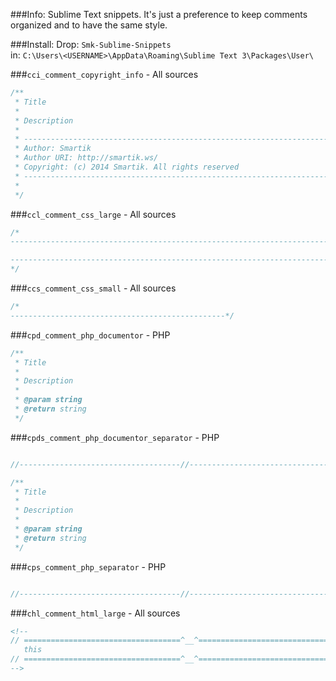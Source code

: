###Info:
Sublime Text snippets. It's just a preference to keep comments organized and to have the same style.

###Install:
Drop: `Smk-Sublime-Snippets` <br>
in: `C:\Users\<USERNAME>\AppData\Roaming\Sublime Text 3\Packages\User\`

###`cci_comment_copyright_info` - All sources
```php
/**
 * Title
 *
 * Description
 *
 * -------------------------------------------------------------------------------------
 * Author: Smartik
 * Author URI: http://smartik.ws/
 * Copyright: (c) 2014 Smartik. All rights reserved
 * -------------------------------------------------------------------------------------
 *
 */
```

###`ccl_comment_css_large` - All sources
```css
/*
-------------------------------------------------------------------------------

-------------------------------------------------------------------------------
*/
```

###`ccs_comment_css_small` - All sources
```css
/* 
------------------------------------------------*/
```

###`cpd_comment_php_documentor` - PHP
```php
/**
 * Title
 *
 * Description
 *
 * @param string 
 * @return string 
 */
```

###`cpds_comment_php_documentor_separator` - PHP
```php

//------------------------------------//--------------------------------------//

/**
 * Title
 *
 * Description
 *
 * @param string 
 * @return string 
 */
```

###`cps_comment_php_separator` - PHP
```php

//------------------------------------//--------------------------------------//

```

###`chl_comment_html_large` - All sources
```html
<!--
// ===================================^__^=================================== //
   this
// ===================================^__^=================================== //
-->
```

